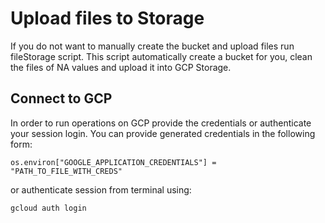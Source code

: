 # Upload files to Storage
If you do not want to manually create the bucket and upload files run fileStorage script. 
This script automatically create a bucket for you, clean the files of NA values and upload it into GCP Storage.

## Connect to GCP
In order to run operations on GCP provide the credentials or authenticate your session login. You can provide generated 
credentials in the following form:

    os.environ["GOOGLE_APPLICATION_CREDENTIALS"] = "PATH_TO_FILE_WITH_CREDS"
    
or authenticate session from terminal using:

    gcloud auth login